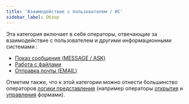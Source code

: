```yaml
---
title: 'Взаимодействие с пользователем / ИС'
sidebar_label: Обзор
---
```


Эта категория включает в себя операторы, отвечающие за взаимодействие с пользователем и другими информационными системами :

-   [Показ сообщения (MESSAGE / ASK)](Show_message_MESSAGE_ASK_.md)
-   [Работа с файлами](File_operators.md)
-   [Отправка почты (EMAIL)](Send_mail_EMAIL_.md)

Отметим также, что к этой категории можно отнести большинство операторов [логики представления](View_logic.md) (например операторы [открытия](Open_form.md) и [управления](Form_operators.md) формами).
